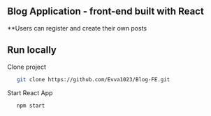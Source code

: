 ## Blog Application - front-end built with React

**Users can register and create their own posts

## Run locally

Clone project

```bash
   git clone https://github.com/Evva1023/Blog-FE.git
```

Start React App

```bash
   npm start
```
   